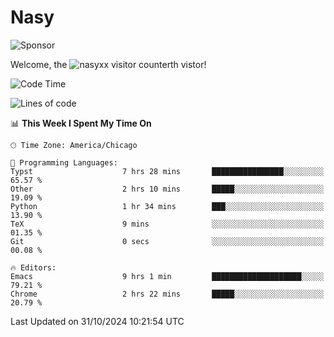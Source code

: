 # Nasy

<!--
<p align="center">
<img height="200" src="https://github-readme-stats.vercel.app/api?username=nasyxx&count_private=true&show_icons=true&theme=dracula&include_all_commits=true"/>
<img height="200" src="https://github-readme-stats.vercel.app/api/top-langs/?username=nasyxx&theme=dracula&hide=html,jupyter+notebook&count_private=true&show_icons=true"/>
</p>

  
----------------
-->

![Sponsor](https://img.shields.io/static/v1.svg?label=Sponsor&message=%E2%9D%A4&logo=GitHub&style=flat&color=pink)
 
Welcome, the ![nasyxx visitor counter](https://count.getloli.com/get/@nasyxx?theme=rule34)th vistor!
 
<!--START_SECTION:waka-->
![Code Time](http://img.shields.io/badge/Code%20Time-4%2C710%20hrs%2040%20mins-blue)

![Lines of code](https://img.shields.io/badge/From%20Hello%20World%20I%27ve%20Written-6.3%20million%20lines%20of%20code-blue)

📊 **This Week I Spent My Time On** 

```text
🕑︎ Time Zone: America/Chicago

💬 Programming Languages: 
Typst                    7 hrs 28 mins       ████████████████░░░░░░░░░   65.57 % 
Other                    2 hrs 10 mins       █████░░░░░░░░░░░░░░░░░░░░   19.09 % 
Python                   1 hr 34 mins        ███░░░░░░░░░░░░░░░░░░░░░░   13.90 % 
TeX                      9 mins              ░░░░░░░░░░░░░░░░░░░░░░░░░   01.35 % 
Git                      0 secs              ░░░░░░░░░░░░░░░░░░░░░░░░░   00.08 % 

🔥 Editors: 
Emacs                    9 hrs 1 min         ████████████████████░░░░░   79.21 % 
Chrome                   2 hrs 22 mins       █████░░░░░░░░░░░░░░░░░░░░   20.79 % 
```


 Last Updated on 31/10/2024 10:21:54 UTC
<!--END_SECTION:waka-->

<!-- ![visitors](https://visitor-badge.laobi.icu/badge?page_id=nasyxx.nasyxx) -->
